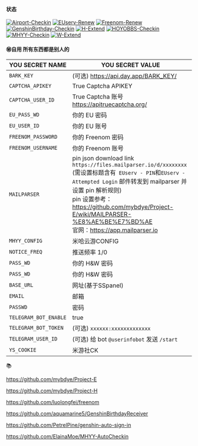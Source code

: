 #### 状态
[![Airport-Checkin](https://github.com/e5u/MyActions/actions/workflows/main-Airport.yml/badge.svg)](https://github.com/e5u/MyActions/actions/workflows/main-Airport.yml)
[![EUserv-Renew](https://github.com/e5u/MyActions/actions/workflows/main-e.yml/badge.svg)](https://github.com/e5u/MyActions/actions/workflows/main-e.yml)
[![Freenom-Renew](https://github.com/e5u/MyActions/actions/workflows/main-Freenom.yml/badge.svg)](https://github.com/e5u/MyActions/actions/workflows/main-Freenom.yml)
[![GenshinBirthday-Checkin](https://github.com/e5u/MyActions/actions/workflows/main-GenshinBirthday.yml/badge.svg)](https://github.com/e5u/MyActions/actions/workflows/main-GenshinBirthday.yml)
[![H-Extend](https://github.com/e5u/MyActions/actions/workflows/main-h.yml/badge.svg)](https://github.com/e5u/MyActions/actions/workflows/main-h.yml)
[![HOYOBBS-Checkin](https://github.com/e5u/MyActions/actions/workflows/main-HOYOBBS.yml/badge.svg)](https://github.com/e5u/MyActions/actions/workflows/main-HOYOBBS.yml)
[![MHYY-Checkin](https://github.com/e5u/MyActions/actions/workflows/main-MHYY.yml/badge.svg)](https://github.com/e5u/MyActions/actions/workflows/main-MHYY.yml)
[![W-Extend](https://github.com/e5u/MyActions/actions/workflows/main-w.yml/badge.svg)](https://github.com/e5u/MyActions/actions/workflows/main-w.yml)


#### ㊙️自用 所有东西都是别人的

|YOU SECRET NAME|YOU SECRET VALUE|
|-----|-----|
|`BARK_KEY`|(可选) https://api.day.app/BARK_KEY/|
|`CAPTCHA_APIKEY`| True Captcha APIKEY                                                                                         |
|`CAPTCHA_USER_ID`| True Captcha 账号 https://apitruecaptcha.org/                                                                 |
|`EU_PASS_WD`| 你的 EU 密码  
|`EU_USER_ID`| 你的 EU 账号                                                                                                    |
|`FREENOM_PASSWORD`|你的 Freenom 密码
|`FREENOM_USERNAME`|你的 Freenom 账号
|`MAILPARSER`| pin json download link `https://files.mailparser.io/d/xxxxxxxx`<br/>(需设置标题含有` EUserv - PIN`和`EUserv - Attempted Login` 邮件转发到 mailparser 并设置 pin 解析规则)<br/> pin 设置参考：https://github.com/mybdye/Project-E/wiki/MAILPARSER-%E8%AE%BE%E7%BD%AE <br/>官网：https://app.mailparser.io |
|`MHYY_CONFIG`| 米哈云游CONFIG
|`NOTICE_FREQ`| 推送频率 1/0
|`PASS_WD`|你的 H&W 密码|
|`PASS_WD`|你的 H&W 密码|
|`BASE_URL`| 网址(基于SSpanel)                        |
|`EMAIL`| 邮箱                                |
|`PASSWD`| 密码                                                                 |
|`TELEGRAM_BOT_ENABLE`| true
|`TELEGRAM_BOT_TOKEN`|(可选) `xxxxxx:xxxxxxxxxxxxx`|
|`TELEGRAM_USER_ID`|(可选) 给 bot `@userinfobot` 发送 `/start`|
|`YS_COOKIE`|米游社CK |

📚

https://github.com/mybdye/Project-E

https://github.com/mybdye/Project-H

https://github.com/luolongfei/freenom

https://github.com/aquamarine5/GenshinBirthdayReceiver

https://github.com/PetrelPine/genshin-auto-sign-in

https://github.com/ElainaMoe/MHYY-AutoCheckin
